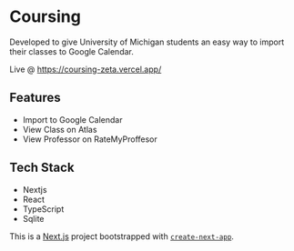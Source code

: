 # Coursing

Developed to give University of Michigan students an easy way to import their classes to Google Calendar.

Live @ https://coursing-zeta.vercel.app/

## Features

- Import to Google Calendar
- View Class on Atlas
- View Professor on RateMyProffesor

## Tech Stack

- Nextjs
- React
- TypeScript
- Sqlite

This is a [Next.js](https://nextjs.org/) project bootstrapped with [`create-next-app`](https://github.com/vercel/next.js/tree/canary/packages/create-next-app).
